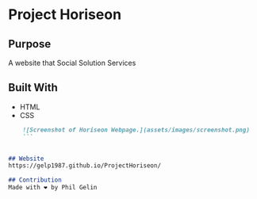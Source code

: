 # Project Horiseon

## Purpose
A website that Social Solution Services

## Built With
* HTML
* CSS
```md
    ![Screenshot of Horiseon Webpage.](assets/images/screenshot.png)
    ```


## Website
https://gelp1987.github.io/ProjectHoriseon/

## Contribution
Made with ❤️ by Phil Gelin
